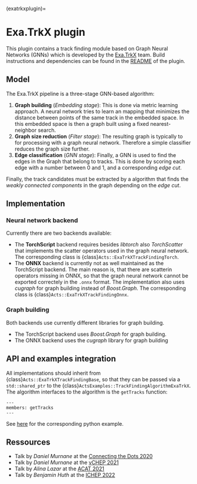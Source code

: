 (exatrkxplugin)=
# Exa.TrkX plugin

This plugin contains a track finding module based on Graph Neural Networks (GNNs) which is developed by the [Exa.TrkX](https://exatrkx.github.io/) team. Build instructions and dependencies can be found in the [README](https://github.com/acts-project/acts/blob/main/Plugins/ExaTrkX/README.md) of the plugin.

## Model

The Exa.TrkX pipeline is a three-stage GNN-based algorithm:

1) **Graph building** (*Embedding stage*): This is done via metric learning approach. A neural network tries to learn an mapping that minimizes the distance between points of the same track in the embedded space. In this embedded space is then a graph built using a fixed nearest-neighbor search.
2) **Graph size reduction** (*Filter stage*): The resulting graph is typically to for processing with a graph neural network. Therefore a simple classifier reduces the graph size further.
3) **Edge classification** (*GNN stage*): Finally, a GNN is used to find the edges in the Graph that belong to tracks. This is done by scoring each edge with a number between 0 and 1, and a corresponding *edge cut*.

Finally, the track candidates must be extracted by a algorithm that finds the *weakly connected components* in the graph depending on the *edge cut*.

## Implementation

### Neural network backend

Currently there are two backends available:

- The **TorchScript** backend requires besides *libtorch* also *TorchScatter* that implements the scatter operators used in the graph neural network. The corresponding class is {class}`Acts::ExaTrkXTrackFindingTorch`.
- The **ONNX** backend is currently not as well maintained as the TorchScript backend. The main reason is, that there are scatterin operators missing in ONNX, so that the graph neural network cannot be exported correctely in the `.onnx` format. The implementation also uses *cugraph* for graph building instead of *Boost.Graph*. The corresponding class is {class}`Acts::ExaTrkXTrackFindingOnnx`.

### Graph building

Both backends use currently different libraries for graph building.

- The TorchScript backend uses *Boost.Graph* for graph building.
- The ONNX backend uses the *cugraph* library for graph building

## API and examples integration

All implementations should inherit from {class}`Acts::ExaTrkXTrackFindingBase`, so that they can be passed via a `std::shared_ptr` to the {class}`ActsExamples::TrackFindingAlgorithmExaTrkX`. The algorithm interfaces to the algorithm is the `getTracks` function:

```{doxygenclass} Acts::ExaTrkXTrackFindingBase
---
members: getTracks
---
```

See [here](https://github.com/acts-project/acts/blob/main/Examples/Scripts/Python/exatrkx.py) for the corresponding python example.

## Ressources

* Talk by *Daniel Murnane* at the [Connecting the Dots 2020](https://indico.cern.ch/event/831165/contributions/3717124/attachments/2024241/3385587/GNNs_for_Track_Finding.pdf)
* Talk by *Daniel Murnane* at the [vCHEP 2021](https://indico.cern.ch/event/948465/contributions/4323753/attachments/2246789/3810686/Physics%20and%20Computing%20Performance%20of%20the%20ExaTrkX%20TrackML%20Pipeline.pdf)
* Talk by *Alina Lazar* at the [ACAT 2021](https://indico.cern.ch/event/855454/contributions/4605079/attachments/2357191/4022841/ExaTrkX%20Inference%20-%20ACAT21%20v7.pdf)
* Talk by *Benjamin Huth* at the [ICHEP 2022](https://agenda.infn.it/event/28874/contributions/169199/attachments/94163/128944/slides_benjamin_huth_exatkrkx_acts.pdf)

